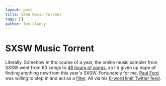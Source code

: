 ```yaml
---
layout: post
title: SXSW Music Torrent
tags: []
author: Tom Clancy
---
```


# SXSW Music Torrent

Literally. Somehow in the course of a year, the online music sampler from SXSW went from 60 songs to <a href="http://hewgill.com/sxsw/" target="_blank">48 hours of songs</a>, so I'd given up hope of finding anything new from this year's SXSW. Fortunately for me, <a href="http://www.ftrain.com/" target="_blank">Paul Ford</a> was willing to step in and act as a <a href="http://www.themorningnews.org/archives/reviews/sixword_reviews_of_763_sxsw_mp3s.php" target="_blank">filter</a>. All via his <a href="http://twitter.com/ftrain" target="_blank">6-word limit Twitter feed</a>.
